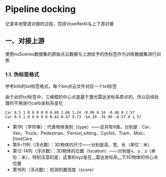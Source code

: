 # Pipeline docking
记录本地管道对接的过程，包括VoxelNeXt与上下游对接

## 一、对接上游
使用nuScenes数据集的原始点云数据与上游给予的伪标签作为训练数据集进行训练

### 1.1. 伪标签格式
参考kitti的txt标签格式，每个bin点云文件对应一个txt标签

由于此时txt标签中，三维框的中心点是基于激光雷达坐标系原点的，所以后续处理时不用进行calib坐标系变化
```
Car 0.5 1 0 0 0 0 0 0.80 2.66 1.24 -0.00 0.16 -0.40 0 1.57
Car 0.5 1 0 0 0 0 0 0.43 0.57 9.73 -54.39 -76.99 -6.57 0 1.57
```
- 第1列（字符串）：代表物体类别（type）——总共有9类，分别是：Car、Van、Truck、Pedestrian、Person_sitting、Cyclist、Tram、Misc、DontCare
- 第9~11列（浮点数）：3D物体的尺寸——分别是高、宽、长（单位：米）
- 第12-14列（浮点数）：3D物体的位置（location）——分别是x、y、z（单位：米），特别注意的是，这里的xyz是在__雷达坐标系__下3D物体的中心点位置
- 第16列（浮点数）：检测的置信度（score）
